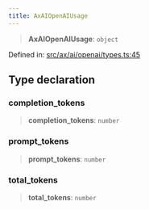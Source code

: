 ```yaml
---
title: AxAIOpenAIUsage
---
```


> **AxAIOpenAIUsage**: `object`

Defined in: [src/ax/ai/openai/types.ts:45](#apidocs/httpsgithubcomax-llmaxblob3b79ada8d723949fcd8a76c2b6f48cf69d8394f8srcaxaiopenaitypestsl45)

## Type declaration

<a id="completion_tokens"></a>

### completion\_tokens

> **completion\_tokens**: `number`

<a id="prompt_tokens"></a>

### prompt\_tokens

> **prompt\_tokens**: `number`

<a id="total_tokens"></a>

### total\_tokens

> **total\_tokens**: `number`

